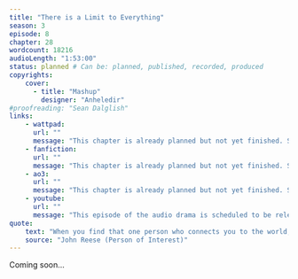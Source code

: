```yaml
---
title: "There is a Limit to Everything"
season: 3
episode: 8
chapter: 28
wordcount: 18216
audioLength: "1:53:00"
status: planned # Can be: planned, published, recorded, produced
copyrights:
    cover:
      - title: "Mashup"
        designer: "Anheledir"
#proofreading: "Sean Dalglish"
links:
    - wattpad:
      url: ""
      message: "This chapter is already planned but not yet finished. Stay tuned!"
    - fanfiction:
      url: ""
      message: "This chapter is already planned but not yet finished. Stay tuned!"
    - ao3:
      url: ""
      message: "This chapter is already planned but not yet finished. Stay tuned!"
    - youtube:
      url: ""
      message: "This episode of the audio drama is scheduled to be released on Nov, 06 2017!"
quote:
    text: "When you find that one person who connects you to the world, you become someone different, someone better. When that person is taken from you, what do you become then?"
    source: "John Reese (Person of Interest)"
---
```

Coming soon...
